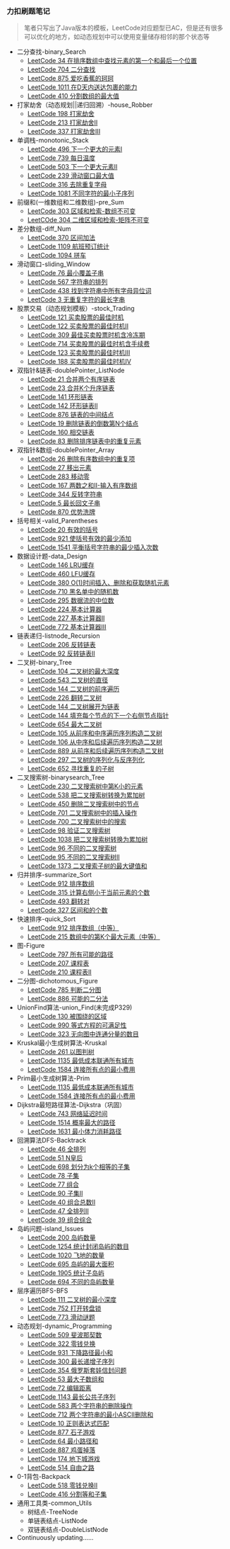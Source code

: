 ### 力扣刷题笔记
> 笔者只写出了Java版本的模板，LeetCode对应题型已AC，但是还有很多可以优化的地方，如动态规划中可以使用变量储存相邻的那个状态等
- 二分查找-binary_Search
  - [LeetCode 34 在排序数组中查找元素的第一个和最后一个位置](https://leetcode.cn/problems/find-first-and-last-position-of-element-in-sorted-array/)
  - [LeetCode 704 二分查找](https://leetcode.cn/problems/binary-search/)
  - [LeetCode 875 爱吃香蕉的珂珂](https://leetcode.cn/problems/koko-eating-bananas/)
  - [LeetCode 1011 在D天内送达包裹的能力](https://leetcode.cn/problems/capacity-to-ship-packages-within-d-days/)
  - [LeetCode 410 分割数组的最大值](https://leetcode.cn/problems/split-array-largest-sum/)
- 打家劫舍（动态规划||递归回溯）-house_Robber
  - [LeetCode 198 打家劫舍](https://leetcode.cn/problems/house-robber/)
  - [LeetCode 213 打家劫舍II](https://leetcode.cn/problems/house-robber-ii/)
  - [LeetCode 337 打家劫舍III](https://leetcode.cn/problems/house-robber-iii/)
- 单调栈-monotonic_Stack
  - [LeetCode 496 下一个更大的元素I](https://leetcode.cn/problems/next-greater-element-i/)
  - [LeetCode 739 每日温度](https://leetcode.cn/problems/daily-temperatures/)
  - [LeetCode 503 下一个更大元素II](https://leetcode.cn/problems/next-greater-element-ii/)
  - [LeetCode 239 滑动窗口最大值](https://leetcode.cn/problems/sliding-window-maximum/)
  - [LeetCode 316 去除重复字母](https://leetcode.cn/problems/remove-duplicate-letters/)
  - [LeetCode 1081 不同字符的最小子序列](https://leetcode.cn/problems/smallest-subsequence-of-distinct-characters/)
- 前缀和(一维数组和二维数组)-pre_Sum
  - [LeetCode 303 区域和检索-数组不可变](https://leetcode.cn/problems/range-sum-query-immutable/)
  - [LeetCOde 304 二维区域和检索-矩阵不可变](https://leetcode.cn/problems/range-sum-query-2d-immutable/)
- 差分数组-diff_Num
  - [LeetCode 370 区间加法](https://leetcode.cn/problems/range-addition/)
  - [LeetCode 1109 航班预订统计](https://leetcode.cn/problems/range-addition/)
  - [LeetCode 1094 拼车](https://leetcode.cn/problems/car-pooling/)
- 滑动窗口-sliding_Window
  - [LeetCode 76 最小覆盖子串](https://leetcode.cn/problems/minimum-window-substring/)
  - [LeetCode 567 字符串的排列](https://leetcode.cn/problems/permutation-in-string/)
  - [LeetCode 438 找到字符串中所有字母异位词](https://leetcode.cn/problems/find-all-anagrams-in-a-string/)
  - [LeetCode 3 无重复字符的最长字串](https://leetcode.cn/problems/longest-substring-without-repeating-characters/)
- 股票交易（动态规划模板）-stock_Trading
  - [LeetCode 121 买卖股票的最佳时机](https://leetcode.cn/problems/best-time-to-buy-and-sell-stock/)
  - [LeetCode 122 买卖股票的最佳时机II](https://leetcode.cn/problems/best-time-to-buy-and-sell-stock-ii/)
  - [LeetCode 309 最佳买卖股票时机含冷冻期](https://leetcode.cn/problems/best-time-to-buy-and-sell-stock-with-cooldown/)
  - [LeetCode 714 买卖股票的最佳时机含手续费](https://leetcode.cn/problems/best-time-to-buy-and-sell-stock-with-transaction-fee/)
  - [LeetCode 123 买卖股票的最佳时机III](https://leetcode.cn/problems/best-time-to-buy-and-sell-stock-iii/)
  - [LeetCode 188 买卖股票的最佳时机IV](https://leetcode.cn/problems/best-time-to-buy-and-sell-stock-iv/)
- 双指针&链表-doublePointer_ListNode
  - [LeetCode 21 合并两个有序链表](https://leetcode.cn/problems/merge-two-sorted-lists/)
  - [LeetCode 23 合并K个升序链表](https://leetcode.cn/problems/merge-k-sorted-lists/)
  - [LeetCode 141 环形链表](https://leetcode.cn/problems/linked-list-cycle/)
  - [LeetCode 142 环形链表II](https://leetcode.cn/problems/linked-list-cycle-ii/)
  - [LeetCode 876 链表的中间结点](https://leetcode.cn/problems/middle-of-the-linked-list/)
  - [LeetCode 19 删除链表的倒数第N个结点](https://leetcode.cn/problems/remove-nth-node-from-end-of-list/)
  - [LeetCode 160 相交链表](https://leetcode.cn/problems/intersection-of-two-linked-lists/)
  - [LeetCode 83 删除排序链表中的重复元素](https://leetcode.cn/problems/remove-duplicates-from-sorted-list/)
- 双指针&数组-doublePointer_Array
  - [LeetCode 26 删除有序数组中的重复项](https://leetcode.cn/problems/remove-duplicates-from-sorted-array/)
  - [LeetCode 27 移出元素](https://leetcode.cn/problems/remove-element/)
  - [LeetCode 283 移动零](https://leetcode.cn/problems/move-zeroes/)
  - [LeetCode 167 两数之和II-输入有序数组](https://leetcode.cn/problems/two-sum-ii-input-array-is-sorted/)
  - [LeetCode 344 反转字符串](https://leetcode.cn/problems/reverse-string/)
  - [LeetCode 5 最长回文子串](https://leetcode.cn/problems/longest-palindromic-substring/)
  - [LeetCode 870 优势洗牌](https://leetcode.cn/problems/advantage-shuffle/)
- 括号相关-valid_Parentheses
  - [LeetCode 20 有效的括号](https://leetcode.cn/problems/valid-parentheses/)
  - [LeetCode 921 使括号有效的最少添加](https://leetcode.cn/problems/minimum-add-to-make-parentheses-valid/)
  - [LeetCode 1541 平衡括号字符串的最少插入次数](https://leetcode.cn/problems/minimum-insertions-to-balance-a-parentheses-string/)
- 数据设计题-data_Design
  - [LeetCode 146 LRU缓存](https://leetcode.cn/problems/lru-cache/)
  - [LeetCode 460 LFU缓存](https://leetcode.cn/problems/lfu-cache/)
  - [LeetCode 380 O(1)时间插入、删除和获取随机元素](https://leetcode.cn/problems/lfu-cache/)
  - [LeetCode 710 黑名单中的随机数](https://leetcode.cn/problems/lfu-cache/)
  - [LeetCode 295 数据流的中位数](https://leetcode.cn/problems/find-median-from-data-stream/)
  - [LeetCode 224 基本计算器](https://leetcode.cn/problems/basic-calculator/)
  - [LeetCode 227 基本计算器II](https://leetcode.cn/problems/basic-calculator-ii/)
  - [LeetCode 772 基本计算器III](https://leetcode.cn/problems/basic-calculator-iii/)
- 链表递归-listnode_Recursion
  - [LeetCode 206 反转链表](https://leetcode.cn/problems/reverse-linked-list/)
  - [LeetCode 92 反转链表II](https://leetcode.cn/problems/reverse-linked-list-ii/)
- 二叉树-binary_Tree
  - [LeetCode 104 二叉树的最大深度](https://leetcode.cn/problems/maximum-depth-of-binary-tree/)
  - [LeetCode 543 二叉树的直径](https://leetcode.cn/problems/diameter-of-binary-tree/)
  - [LeetCode 144 二叉树的前序遍历](https://leetcode.cn/problems/binary-tree-preorder-traversal/)
  - [LeetCode 226 翻转二叉树](https://leetcode.cn/problems/invert-binary-tree/)
  - [LeetCode 144 二叉树展开为链表](https://leetcode.cn/problems/flatten-binary-tree-to-linked-list/)
  - [LeetCode 144 填充每个节点的下一个右侧节点指针](https://leetcode.cn/problems/populating-next-right-pointers-in-each-node/)
  - [LeetCode 654 最大二叉树](https://leetcode.cn/problems/maximum-binary-tree/)
  - [LeetCode 105 从前序和中序遍历序列构造二叉树](https://leetcode.cn/problems/construct-binary-tree-from-preorder-and-inorder-traversal/)
  - [LeetCode 106 从中序和后续遍历序列构造二叉树](https://leetcode.cn/problems/construct-binary-tree-from-inorder-and-postorder-traversal/)
  - [LeetCode 889 从前序和后续遍历序列构造二叉树](https://leetcode.cn/problems/construct-binary-tree-from-preorder-and-postorder-traversal/)
  - [LeetCode 297 二叉树的序列化与反序列化](https://leetcode.cn/problems/serialize-and-deserialize-binary-tree/)
  - [LeetCode 652 寻找重复的子树](https://leetcode.cn/problems/find-duplicate-subtrees/)
- 二叉搜索树-binarysearch_Tree
  - [LeetCode 230 二叉搜索树中第K小的元素](https://leetcode.cn/problems/kth-smallest-element-in-a-bst/)
  - [LeetCode 538 把二叉搜索树转换为累加树](https://leetcode.cn/problems/convert-bst-to-greater-tree/)
  - [LeetCode 450 删除二叉搜索树中的节点](https://leetcode.cn/problems/delete-node-in-a-bst/)
  - [LeetCode 701 二叉搜索树中的插入操作](https://leetcode.cn/problems/insert-into-a-binary-search-tree/)
  - [LeetCode 700 二叉搜索树中的搜索](https://leetcode.cn/problems/search-in-a-binary-search-tree/)
  - [LeetCode 98 验证二叉搜索树](https://leetcode.cn/problems/validate-binary-search-tree/)
  - [LeetCode 1038 把二叉搜索树转换为累加树](https://leetcode.cn/problems/binary-search-tree-to-greater-sum-tree/)
  - [LeetCode 96 不同的二叉搜索树](https://leetcode.cn/problems/unique-binary-search-trees/)
  - [LeetCode 95 不同的二叉搜索树II](https://leetcode.cn/problems/unique-binary-search-trees-ii/)
  - [LeetCode 1373 二叉搜索子树的最大键值和](https://leetcode.cn/problems/maximum-sum-bst-in-binary-tree/)
- 归并排序-summarize_Sort
  - [LeetCode 912 排序数组](https://leetcode.cn/problems/sort-an-array/)
  - [LeetCode 315 计算右侧小于当前元素的个数](https://leetcode.cn/problems/count-of-smaller-numbers-after-self/)
  - [LeetCode 493 翻转对](https://leetcode.cn/problems/reverse-pairs/)
  - [LeetCode 327 区间和的个数](https://leetcode.cn/problems/count-of-range-sum/)
- 快速排序-quick_Sort
  - [LeetCode 912 排序数组（中等）](https://leetcode.cn/problems/sort-an-array/)
  - [LeetCode 215 数组中的第K个最大元素（中等）](https://leetcode.cn/problems/kth-largest-element-in-an-array/)
- 图-Figure
  - [LeetCode 797 所有可能的路径](https://leetcode.cn/problems/all-paths-from-source-to-target/)
  - [LeetCode 207 课程表](https://leetcode.cn/problems/course-schedule/)
  - [LeetCode 210 课程表II](https://leetcode.cn/problems/course-schedule-ii/)
- 二分图-dichotomous_Figure
  - [LeetCode 785 判断二分图](https://leetcode.cn/problems/is-graph-bipartite/)
  - [LeetCode 886 可能的二分法](https://leetcode.cn/problems/possible-bipartition/)
- UnionFind算法-union_Find(未完成P329)
  - [LeetCode 130 被围绕的区域](https://leetcode.cn/problems/surrounded-regions/)
  - [LeetCode 990 等式方程的可满足性](https://leetcode.cn/problems/satisfiability-of-equality-equations/)
  - [LeetCode 323 无向图中连通分量的数目](https://leetcode.cn/problems/number-of-connected-components-in-an-undirected-graph/)
- Kruskal最小生成树算法-Kruskal
  - [LeetCode 261 以图判树](https://leetcode.cn/problems/graph-valid-tree/)
  - [LeetCode 1135 最低成本联通所有城市](https://leetcode.cn/problems/connecting-cities-with-minimum-cost/)
  - [LeetCode 1584 连接所有点的最小费用](https://leetcode.cn/problems/min-cost-to-connect-all-points/)
- Prim最小生成树算法-Prim
  - [LeetCode 1135 最低成本联通所有城市](https://leetcode.cn/problems/connecting-cities-with-minimum-cost/)
  - [LeetCode 1584 连接所有点的最小费用](https://leetcode.cn/problems/min-cost-to-connect-all-points/)
- Dijkstra最短路径算法-Dijkstra（巩固）
  - [LeetCode 743 网络延迟时间](https://leetcode.cn/problems/network-delay-time/)
  - [LeetCode 1514 概率最大的路径](https://leetcode.cn/problems/path-with-maximum-probability/)
  - [LeetCode 1631 最小体力消耗路径](https://leetcode.cn/problems/path-with-minimum-effort/)
- 回溯算法DFS-Backtrack
  - [LeetCode 46 全排列](https://leetcode.cn/problems/permutations/)
  - [LeetCode 51 N皇后](https://leetcode.cn/problems/n-queens/)
  - [LeetCode 698 划分为k个相等的子集](https://leetcode.cn/problems/partition-to-k-equal-sum-subsets/)
  - [LeetCode 78 子集](https://leetcode.cn/problems/subsets/)
  - [LeetCode 77 组合](https://leetcode.cn/problems/combinations/)
  - [LeetCode 90 子集II](https://leetcode.cn/problems/subsets-ii/)
  - [LeetCode 40 组合总数II](https://leetcode.cn/problems/combination-sum-ii/)
  - [LeetCode 47 全排列II](https://leetcode.cn/problems/permutations-ii/)
  - [LeetCode 39 组合综合](https://leetcode.cn/problems/combination-sum/)
- 岛屿问题-island_Issues
  - [LeetCode 200 岛屿数量](https://leetcode.cn/problems/number-of-islands/)
  - [LeetCode 1254 统计封闭岛屿的数目](https://leetcode.cn/problems/number-of-closed-islands/)
  - [LeetCode 1020 飞地的数量](https://leetcode.cn/problems/number-of-enclaves/)
  - [LeetCode 695 岛屿的最大面积](https://leetcode.cn/problems/max-area-of-island/)
  - [LeetCode 1905 统计子岛屿](https://leetcode.cn/problems/count-sub-islands/)
  - [LeetCode 694 不同的岛屿数量](https://leetcode.cn/problems/number-of-distinct-islands/)
- 层序遍历BFS-BFS
  - [LeetCode 111 二叉树的最小深度](https://leetcode.cn/problems/minimum-depth-of-binary-tree/)
  - [LeetCode 752 打开转盘锁](https://leetcode.cn/problems/open-the-lock/)
  - [LeetCode 773 滑动谜题](https://leetcode.cn/problems/sliding-puzzle/)
- 动态规划-dynamic_Programming
  - [LeetCode 509 斐波那契数](https://leetcode.cn/problems/fibonacci-number/)
  - [LeetCode 322 零钱兑换](https://leetcode.cn/problems/coin-change/)
  - [LeetCode 931 下降路径最小和](https://leetcode.cn/problems/minimum-falling-path-sum/)
  - [LeetCode 300 最长递增子序列](https://leetcode.cn/problems/longest-increasing-subsequence/)
  - [LeetCode 354 俄罗斯套娃信封问题](https://leetcode.cn/problems/russian-doll-envelopes/)
  - [LeetCode 53 最大子数组和](https://leetcode.cn/problems/maximum-subarray/)
  - [LeetCode 72 编辑距离](https://leetcode.cn/problems/edit-distance/)
  - [LeetCode 1143 最长公共子序列](https://leetcode.cn/problems/longest-common-subsequence/)
  - [LeetCode 583 两个字符串的删除操作](https://leetcode.cn/problems/delete-operation-for-two-strings/)
  - [LeetCode 712 两个字符串的最小ASCII删除和](https://leetcode.cn/problems/minimum-ascii-delete-sum-for-two-strings/)
  - [LeetCode 10 正则表达式匹配](https://leetcode.cn/problems/regular-expression-matching/)
  - [LeetCode 877 石子游戏](https://leetcode.cn/problems/stone-game/)
  - [LeetCode 64 最小路径和](https://leetcode.cn/problems/minimum-path-sum/)
  - [LeetCode 887 鸡蛋掉落](https://leetcode.cn/problems/super-egg-drop/)
  - [LeetCode 174 地下城游戏](https://leetcode.cn/problems/dungeon-game/)
  - [LeetCode 514 自由之路](https://leetcode.cn/problems/freedom-trail/)
- 0-1背包-Backpack
  - [LeetCode 518 零钱兑换II](https://leetcode.cn/problems/coin-change-2/)
  - [LeetCode 416 分割等和子集](https://leetcode.cn/problems/partition-equal-subset-sum/)
- 通用工具类-common_Utils
  - 树结点-TreeNode
  - 单链表结点-ListNode
  - 双链表结点-DoubleListNode
- Continuously updating......

